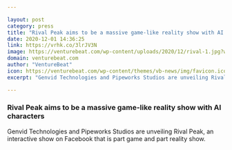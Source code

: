 ```yaml
---

layout: post
category: press
title: "Rival Peak aims to be a massive game-like reality show with AI characters"
date: 2020-12-01 14:36:25
link: https://vrhk.co/3lrJV3N
image: https://venturebeat.com/wp-content/uploads/2020/12/rival-1.jpg?w=1200&strip=all
domain: venturebeat.com
author: "VentureBeat"
icon: https://venturebeat.com/wp-content/themes/vb-news/img/favicon.ico
excerpt: "Genvid Technologies and Pipeworks Studios are unveiling Rival Peak, an interactive show on Facebook that is part game and part reality show."

---
```


### Rival Peak aims to be a massive game-like reality show with AI characters

Genvid Technologies and Pipeworks Studios are unveiling Rival Peak, an interactive show on Facebook that is part game and part reality show.